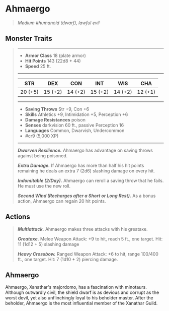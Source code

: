 # Ahmaergo
>*Medium #humanoid (dwarf), lawful evil*
## Monster Traits
>___
>- **Armor Class** 18 (plate armor)
>- **Hit Points** 143 (22d8 + 44)
>- **Speed** 25 ft.
>___
>|STR|DEX|CON|INT|WIS|CHA|
>|:---:|:---:|:---:|:---:|:---:|:---:|
>|20 (+5)|15 (+2)|14 (+2)|15 (+2)|14 (+2)|12 (+1)|
>___
>- **Saving Throws** Str +9, Con +6
>- **Skills** Athletics +9, Intimidation +5, Perception +6
>- **Damage Resistances** poison
>- **Senses** darkvision 60 ft., passive Perception 16
>- **Languages** Common, Dwarvish, Undercommon
>- #cr9 (5,000 XP)
>___
>***Dwarven Resilience.*** Ahmaergo has advantage on saving throws against being poisoned.  
>
>***Extra Damage.*** If Ahmaergo has more than half his hit points remaining he deals an extra 7 (2d6) slashing damage on every hit.  
>
>***Indomitable (2/Day).*** Ahmaergo can reroll a saving throw that he fails. He must use the new roll.  
>
>***Second Wind (Recharges after a Short or Long Rest).*** As a bonus action, Ahmaergo can regain 20 hit points.  
>
## Actions
>***Multiattack.*** Ahmaergo makes three attacks with his greataxe.  
>
>***Greataxe.*** Melee Weapon Attack: +9 to hit, reach 5 ft., one target. Hit: 11 (1d12 + 5) slashing damage  
>
>***Heavy Crossbow.*** Ranged Weapon Attack: +6 to hit, range 100/400 ft., one target. Hit: 7 (1d10 + 2) piercing damage.
## Ahmaergo
Ahmaergo, Xanathar's majordomo, has a fascination with minotaurs. Although outwardly civil, the shield dwarf is as devious and corrupt as the worst devil, yet also unflinchingly loyal to his beholder master.
After the beholder, Ahmaergo is the most influential member of the Xanathar Guild.